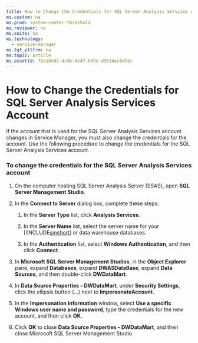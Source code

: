 ```yaml
---
title: How to Change the Credentials for SQL Server Analysis Services Account
ms.custom: na
ms.prod: system-center-threshold
ms.reviewer: na
ms.suite: na
ms.technology: 
  - service-manager
ms.tgt_pltfrm: na
ms.topic: article
ms.assetid: f8a1be01-4c9e-4e47-bd5e-d9614ec045bc
---
```

# How to Change the Credentials for SQL Server Analysis Services Account
If the account that is used for the SQL Server Analysis Services account changes in Service Manager, you must also change the credentials for the account. Use the following procedure to change the credentials for the SQL Server Analysis Services account.

### To change the credentials for the SQL Server Analysis Services account

1.  On the computer hosting SQL Server Analysis Server \(SSAS\), open **SQL Server Management Studio**.

2.  In the **Connect to Server** dialog box, complete these steps:

    1.  In the **Server Type** list, click **Analysis Services**.

    2.  In the **Server Name** list, select the server name for your [!INCLUDE[smshort](./Token/smshort_md.md)] or data warehouse databases.

    3.  In the **Authentication** list, select **Windows Authentication**, and then click **Connect**.

3.  In **Microsoft SQL Server Management Studios**, in the **Object Explorer** pane, expand **Databases**, expand **DWASDataBase**, expand **Data Sources**, and then double\-click **DWDataMart**.

4.  In **Data Source Properties – DWDataMart**, under **Security Settings**, click the ellipsis button \(…\) next to **ImpersonateAccount**.

5.  In the **Impersonation Information** window, select **Use a specific Windows user name and password**, type the credentials for the new account, and then click **OK**.

6.  Click **OK** to close **Data Source Properties – DWDataMart**, and then close Microsoft SQL Server Management Studio.



